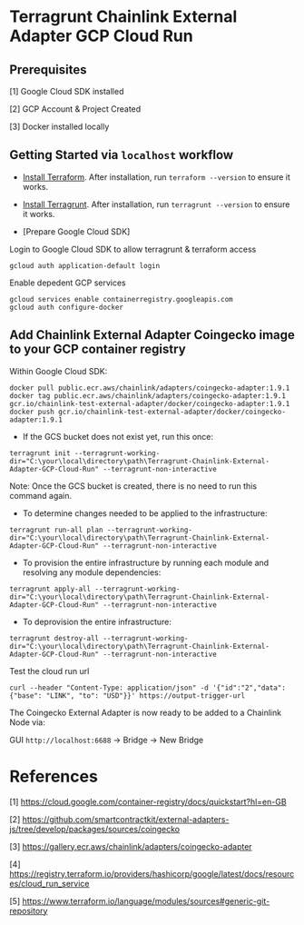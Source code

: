# Terragrunt Chainlink External Adapter GCP Cloud Run

## Prerequisites
[1] Google Cloud SDK installed

[2] GCP Account & Project Created

[3] Docker installed locally

## Getting Started via `localhost` workflow

* [Install Terraform](https://learn.hashicorp.com/terraform/getting-started/install). After installation, run `terraform --version` to ensure it works.

* [Install Terragrunt](https://terragrunt.gruntwork.io/docs/getting-started/install/). After installation, run `terragrunt --version` to ensure it works.

* [Prepare Google Cloud SDK]

Login to Google Cloud SDK to allow terragrunt & terraform access
```
gcloud auth application-default login
```
Enable depedent GCP services
```
gcloud services enable containerregistry.googleapis.com
gcloud auth configure-docker
```
## Add Chainlink External Adapter Coingecko image to your GCP container registry
Within Google Cloud SDK:
```
docker pull public.ecr.aws/chainlink/adapters/coingecko-adapter:1.9.1
docker tag public.ecr.aws/chainlink/adapters/coingecko-adapter:1.9.1 gcr.io/chainlink-test-external-adapter/docker/coingecko-adapter:1.9.1
docker push gcr.io/chainlink-test-external-adapter/docker/coingecko-adapter:1.9.1
```

* If the GCS bucket does not exist yet, run this once:
```
terragrunt init --terragrunt-working-dir="C:\your\local\directory\path\Terragrunt-Chainlink-External-Adapter-GCP-Cloud-Run" --terragrunt-non-interactive
```
Note: Once the GCS bucket is created, there is no need to run this command again.

* To determine changes needed to be applied to the infrastructure:
```
terragrunt run-all plan --terragrunt-working-dir="C:\your\local\directory\path\Terragrunt-Chainlink-External-Adapter-GCP-Cloud-Run" --terragrunt-non-interactive
```

* To provision the entire infrastructure by running each module and resolving any module dependencies:
```
terragrunt apply-all --terragrunt-working-dir="C:\your\local\directory\path\Terragrunt-Chainlink-External-Adapter-GCP-Cloud-Run" --terragrunt-non-interactive
```

* To deprovision the entire infrastructure:
```
terragrunt destroy-all --terragrunt-working-dir="C:\your\local\directory\path\Terragrunt-Chainlink-External-Adapter-GCP-Cloud-Run" --terragrunt-non-interactive
```

Test the cloud run url
```
curl --header "Content-Type: application/json" -d '{"id":"2","data": {"base": "LINK", "to": "USD"}}' https://output-trigger-url
```

The Coingecko External Adapter is now ready to be added to a Chainlink Node via:

GUI `http://localhost:6688` -> Bridge -> New Bridge 


# References
[1] https://cloud.google.com/container-registry/docs/quickstart?hl=en-GB

[2] https://github.com/smartcontractkit/external-adapters-js/tree/develop/packages/sources/coingecko

[3] https://gallery.ecr.aws/chainlink/adapters/coingecko-adapter

[4] https://registry.terraform.io/providers/hashicorp/google/latest/docs/resources/cloud_run_service

[5] https://www.terraform.io/language/modules/sources#generic-git-repository
